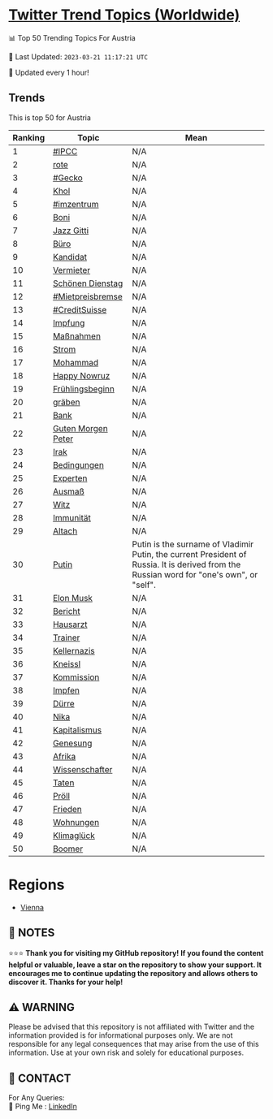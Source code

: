 [Twitter Trend Topics (Worldwide)](https://github.com/ErcinDedeoglu/Twitter-Trend-Topics)
==========


📊 Top 50 Trending Topics For Austria

📆 Last Updated: `2023-03-21 11:17:21 UTC`

🔧 Updated every 1 hour!


## Trends

This is top 50 for Austria

| Ranking | Topic | Mean |
| ------- | ------------ | ------------ |
| 1 | [#IPCC](http://twitter.com/search?q=%23IPCC) | N/A |
| 2 | [rote](http://twitter.com/search?q=rote) | N/A |
| 3 | [#Gecko](http://twitter.com/search?q=%23Gecko) | N/A |
| 4 | [Khol](http://twitter.com/search?q=Khol) | N/A |
| 5 | [#imzentrum](http://twitter.com/search?q=%23imzentrum) | N/A |
| 6 | [Boni](http://twitter.com/search?q=Boni) | N/A |
| 7 | [Jazz Gitti](http://twitter.com/search?q=Jazz+Gitti) | N/A |
| 8 | [Büro](http://twitter.com/search?q=B%c3%bcro) | N/A |
| 9 | [Kandidat](http://twitter.com/search?q=Kandidat) | N/A |
| 10 | [Vermieter](http://twitter.com/search?q=Vermieter) | N/A |
| 11 | [Schönen Dienstag](http://twitter.com/search?q=Sch%c3%b6nen+Dienstag) | N/A |
| 12 | [#Mietpreisbremse](http://twitter.com/search?q=%23Mietpreisbremse) | N/A |
| 13 | [#CreditSuisse](http://twitter.com/search?q=%23CreditSuisse) | N/A |
| 14 | [Impfung](http://twitter.com/search?q=Impfung) | N/A |
| 15 | [Maßnahmen](http://twitter.com/search?q=Ma%c3%9fnahmen) | N/A |
| 16 | [Strom](http://twitter.com/search?q=Strom) | N/A |
| 17 | [Mohammad](http://twitter.com/search?q=Mohammad) | N/A |
| 18 | [Happy Nowruz](http://twitter.com/search?q=Happy+Nowruz) | N/A |
| 19 | [Frühlingsbeginn](http://twitter.com/search?q=Fr%c3%bchlingsbeginn) | N/A |
| 20 | [gräben](http://twitter.com/search?q=gr%c3%a4ben) | N/A |
| 21 | [Bank](http://twitter.com/search?q=Bank) | N/A |
| 22 | [Guten Morgen Peter](http://twitter.com/search?q=Guten+Morgen+Peter) | N/A |
| 23 | [Irak](http://twitter.com/search?q=Irak) | N/A |
| 24 | [Bedingungen](http://twitter.com/search?q=Bedingungen) | N/A |
| 25 | [Experten](http://twitter.com/search?q=Experten) | N/A |
| 26 | [Ausmaß](http://twitter.com/search?q=Ausma%c3%9f) | N/A |
| 27 | [Witz](http://twitter.com/search?q=Witz) | N/A |
| 28 | [Immunität](http://twitter.com/search?q=Immunit%c3%a4t) | N/A |
| 29 | [Altach](http://twitter.com/search?q=Altach) | N/A |
| 30 | [Putin](http://twitter.com/search?q=Putin) | Putin is the surname of Vladimir Putin, the current President of Russia. It is derived from the Russian word for "one's own", or "self". |
| 31 | [Elon Musk](http://twitter.com/search?q=Elon+Musk) | N/A |
| 32 | [Bericht](http://twitter.com/search?q=Bericht) | N/A |
| 33 | [Hausarzt](http://twitter.com/search?q=Hausarzt) | N/A |
| 34 | [Trainer](http://twitter.com/search?q=Trainer) | N/A |
| 35 | [Kellernazis](http://twitter.com/search?q=Kellernazis) | N/A |
| 36 | [Kneissl](http://twitter.com/search?q=Kneissl) | N/A |
| 37 | [Kommission](http://twitter.com/search?q=Kommission) | N/A |
| 38 | [Impfen](http://twitter.com/search?q=Impfen) | N/A |
| 39 | [Dürre](http://twitter.com/search?q=D%c3%bcrre) | N/A |
| 40 | [Nika](http://twitter.com/search?q=Nika) | N/A |
| 41 | [Kapitalismus](http://twitter.com/search?q=Kapitalismus) | N/A |
| 42 | [Genesung](http://twitter.com/search?q=Genesung) | N/A |
| 43 | [Afrika](http://twitter.com/search?q=Afrika) | N/A |
| 44 | [Wissenschafter](http://twitter.com/search?q=Wissenschafter) | N/A |
| 45 | [Taten](http://twitter.com/search?q=Taten) | N/A |
| 46 | [Pröll](http://twitter.com/search?q=Pr%c3%b6ll) | N/A |
| 47 | [Frieden](http://twitter.com/search?q=Frieden) | N/A |
| 48 | [Wohnungen](http://twitter.com/search?q=Wohnungen) | N/A |
| 49 | [Klimaglück](http://twitter.com/search?q=Klimagl%c3%bcck) | N/A |
| 50 | [Boomer](http://twitter.com/search?q=Boomer) | N/A |



# Regions

* [Vienna](</Austria/Vienna.md>)



## 📝 NOTES

⭐⭐⭐ **Thank you for visiting my GitHub repository! If you found the content helpful or valuable, leave a star on the repository to show your support. It encourages me to continue updating the repository and allows others to discover it. Thanks for your help!**


## ⚠️ WARNING

Please be advised that this repository is not affiliated with Twitter and the information provided is for informational purposes only. We are not responsible for any legal consequences that may arise from the use of this information. Use at your own risk and solely for educational purposes.


## 📨 CONTACT

 For Any Queries:  
            🏓 Ping Me : [LinkedIn](https://www.linkedin.com/in/ercindedeoglu/)
